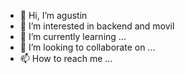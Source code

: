 - 👋 Hi, I’m agustin
- 👀 I’m interested in backend and movil
- 🌱 I’m currently learning ...
- 💞️ I’m looking to collaborate on ...
- 📫 How to reach me ...


